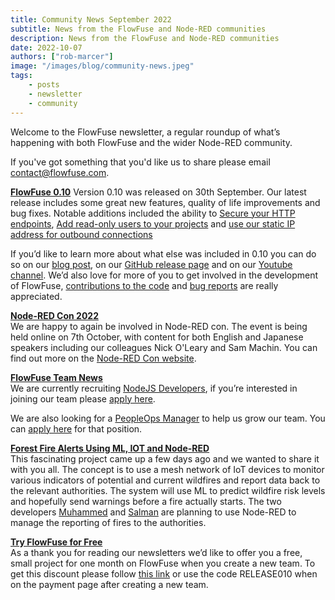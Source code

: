 ```yaml
---
title: Community News September 2022
subtitle: News from the FlowFuse and Node-RED communities
description: News from the FlowFuse and Node-RED communities
date: 2022-10-07
authors: ["rob-marcer"]
image: "/images/blog/community-news.jpeg"
tags:
    - posts
    - newsletter
    - community
---
```


Welcome to the FlowFuse newsletter, a regular roundup of what’s happening with both FlowFuse and the wider Node-RED community.
<!--more-->
If you've got something that you'd like us to share please email [contact@flowfuse.com](mailto:contact@flowfuse.com).

[**FlowFuse 0.10**](/blog/2022/09/flowforge-010-released/)
Version 0.10 was released on 30th September. Our latest release includes some great new features, quality of life improvements and bug fixes. Notable additions included the ability to [Secure your HTTP endpoints](https://github.com/FlowFuse/flowfuse/pull/893), [Add read-only users to your projects](https://github.com/FlowFuse/flowfuse/issues/657) and [use our static IP address for outbound connections](/docs/cloud/introduction/#ip-addresses)

If you’d like to learn more about what else was included in 0.10 you can do so on our [blog post](/blog/2022/09/flowforge-010-released/), on our [GitHub release page](https://github.com/FlowFuse/flowfuse/releases/tag/v0.10.0) and on our [Youtube channel](https://youtube.com/watch?v=mjR1iiEFiBg). We’d also love for more of you to get involved in the development of FlowFuse, [contributions to the code](https://github.com/FlowFuse/flowfuse/blob/main/CONTRIBUTING.md) and [bug reports](https://github.com/FlowFuse/flowfuse/issues) are really appreciated.
    
[**Node-RED Con 2022**](https://nrcon.nodered.org/)  
We are happy to again be involved in Node-RED con. The event is being held online on 7th October, with content for both English and Japanese speakers including our colleagues Nick O'Leary and Sam Machin. You can find out more on the [Node-RED Con website](https://nrcon.nodered.org/).  

[**FlowFuse Team News**](https://flowforge.com/team/)    
We are currently recruiting [NodeJS Developers](https://boards.greenhouse.io/flowfuse/jobs/4463977004), if you’re interested in joining our team please [apply here](https://boards.greenhouse.io/flowfuse/jobs/4463977004#app).

We are also looking for a [PeopleOps Manager](https://boards.greenhouse.io/flowfuse/jobs/4687876004) to help us grow our team. You can [apply here](https://boards.greenhouse.io/flowfuse/jobs/4687876004#app) for that position.
    
[**Forest Fire Alerts Using ML, IOT and Node-RED**](https://hackster.io/user102774/fight-fire-wild-fire-prediction-using-tinyml-df7572)  
This fascinating project came up a few days ago and we wanted to share it with you all. The concept is to use a mesh network of IoT devices to monitor various indicators of potential and current wildfires and report data back to the relevant authorities. The system will use ML to predict wildfire risk levels and hopefully send warnings before a fire actually starts. The two developers [Muhammed](https://linkedin.com/in/zainmfd/) and [Salman](https://linkedin.com/in/salmanfarisvp/) are planning to use Node-RED to manage the reporting of fires to the authorities.
    
[**Try FlowFuse for Free**](https://app.flowforge.com/account/create)  
As a thank you for reading our newsletters we’d like to offer you a free, small project for one month on FlowFuse when you create a new team. To get this discount please follow [this link](https://app.flowforge.com/account/create?code=RELEASE010) or use the code RELEASE010 when on the payment page after creating a new team.
